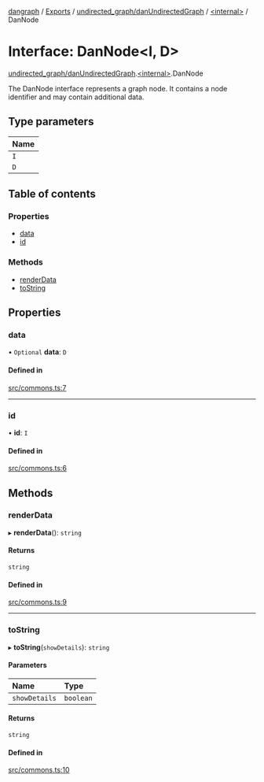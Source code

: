 [dangraph](../README.md) / [Exports](../modules.md) / [undirected\_graph/danUndirectedGraph](../modules/undirected_graph_danUndirectedGraph.md) / [\<internal\>](../modules/undirected_graph_danUndirectedGraph._internal_.md) / DanNode

# Interface: DanNode\<I, D\>

[undirected\_graph/danUndirectedGraph](../modules/undirected_graph_danUndirectedGraph.md).[\<internal\>](../modules/undirected_graph_danUndirectedGraph._internal_.md).DanNode

The DanNode interface represents a graph node.
It contains a node identifier and may contain additional data.

## Type parameters

| Name |
| :------ |
| `I` |
| `D` |

## Table of contents

### Properties

- [data](undirected_graph_danUndirectedGraph._internal_.DanNode.md#data)
- [id](undirected_graph_danUndirectedGraph._internal_.DanNode.md#id)

### Methods

- [renderData](undirected_graph_danUndirectedGraph._internal_.DanNode.md#renderdata)
- [toString](undirected_graph_danUndirectedGraph._internal_.DanNode.md#tostring)

## Properties

### data

• `Optional` **data**: `D`

#### Defined in

[src/commons.ts:7](https://github.com/evildead/DanGraph/blob/2bfd060/src/commons.ts#L7)

___

### id

• **id**: `I`

#### Defined in

[src/commons.ts:6](https://github.com/evildead/DanGraph/blob/2bfd060/src/commons.ts#L6)

## Methods

### renderData

▸ **renderData**(): `string`

#### Returns

`string`

#### Defined in

[src/commons.ts:9](https://github.com/evildead/DanGraph/blob/2bfd060/src/commons.ts#L9)

___

### toString

▸ **toString**(`showDetails`): `string`

#### Parameters

| Name | Type |
| :------ | :------ |
| `showDetails` | `boolean` |

#### Returns

`string`

#### Defined in

[src/commons.ts:10](https://github.com/evildead/DanGraph/blob/2bfd060/src/commons.ts#L10)
